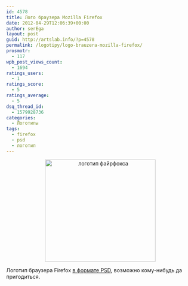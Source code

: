 ```yaml
---
id: 4578
title: Лого браузера Mozilla Firefox
date: 2012-04-29T12:06:39+00:00
author: serEga
layout: post
guid: http://artslab.info/?p=4578
permalink: /logotipy/logo-brauzera-mozilla-firefox/
prosmotr:
  - 117
wpb_post_views_count:
  - 1694
ratings_users:
  - 1
ratings_score:
  - 5
ratings_average:
  - 5
dsq_thread_id:
  - 1579928736
categories:
  - Логотипы
tags:
  - firefox
  - psd
  - логотип
---
```

<center>
  <a href="{{site.img_cdn}}/firefox_logo1.jpg"><img src="{{site.img_cdn}}/firefox_logo1.jpg" alt="логотип файрфокса" title="firefox_logo" width="296" height="273" class="aligncenter size-full wp-image-4579" /></a>
</center>

Логотип браузера Firefox [в формате PSD](http://mizie2009.deviantart.com/art/High-quality-Firefox-PSD-file-213917085), возможно кому-нибудь да пригодиться.